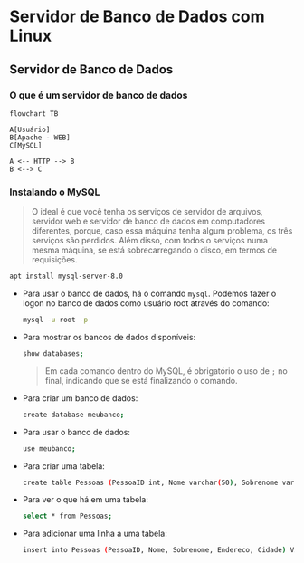 # Servidor de Banco de Dados com Linux

## Servidor de Banco de Dados

### O que é um servidor de banco de dados

```mermaid
flowchart TB

A[Usuário]
B[Apache - WEB]
C[MySQL]

A <-- HTTP --> B
B <--> C
```

### Instalando o MySQL

> O ideal é que você tenha os serviços de servidor de arquivos, servidor web e servidor de banco de dados em computadores diferentes, porque, caso essa máquina tenha algum problema, os três serviços são perdidos. Além disso, com todos o serviços numa mesma máquina, se está sobrecarregando o disco, em termos de requisições.

```bash
apt install mysql-server-8.0
```

- Para usar o banco de dados, há o comando `mysql`. Podemos fazer o logon no banco de dados como usuário root através do comando:

  ```bash
  mysql -u root -p
  ```

- Para mostrar os bancos de dados disponíveis:

  ```bash
  show databases;
  ```

  > Em cada comando dentro do MySQL, é obrigatório o uso de `;` no final, indicando que se está finalizando o comando.

- Para criar um banco de dados:

  ```bash
  create database meubanco;
  ```

- Para usar o banco de dados:

  ```bash
  use meubanco;
  ```

- Para criar uma tabela:

  ```bash
  create table Pessoas (PessoaID int, Nome varchar(50), Sobrenome varchar(50), Endereco varchar(100), Cidade varchar(50));
  ```

- Para ver o que há em uma tabela:

  ```bash
  select * from Pessoas;
  ```

- Para adicionar uma linha a uma tabela:
  ```bash
  insert into Pessoas (PessoaID, Nome, Sobrenome, Endereco, Cidade) VALUES (1, 'Carlos', 'da Silva', 'Av. do Carmo, 500', 'Jaboticabal-SP');
  ```
